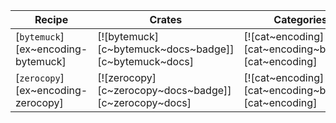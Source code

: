 | Recipe | Crates | Categories |
|--------|--------|------------|
| [`bytemuck`][ex~encoding-bytemuck] | [![bytemuck][c~bytemuck~docs~badge]][c~bytemuck~docs] | [![cat~encoding][cat~encoding~badge]][cat~encoding] |
| [`zerocopy`][ex~encoding-zerocopy] | [![zerocopy][c~zerocopy~docs~badge]][c~zerocopy~docs] | [![cat~encoding][cat~encoding~badge]][cat~encoding] |
